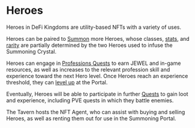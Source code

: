 # Heroes

Heroes in DeFi Kingdoms are utility-based NFTs with a variety of uses.&#x20;

Heroes can be paired to [Summon](summoning.md) more Heroes, whose classes, [stats](stats.md), and [rarity](rarity.md) are partially determined by the two Heroes used to infuse the Summoning Crystal.&#x20;

Heroes can engage in [Professions Quests](../professions/) to earn JEWEL and in-game resources, as well as increases to the relevant profession skill and experience toward the next Hero level. Once Heroes reach an experience threshold, they can [level up](leveling.md) at the Portal.

Eventually, Heroes will be able to participate in further [Quests](quests.md) to gain loot and experience, including PVE quests in which they battle enemies.

The Tavern hosts the NFT Agent, who can assist with buying and selling Heroes, as well as renting them out for use in the Summoning Portal.
